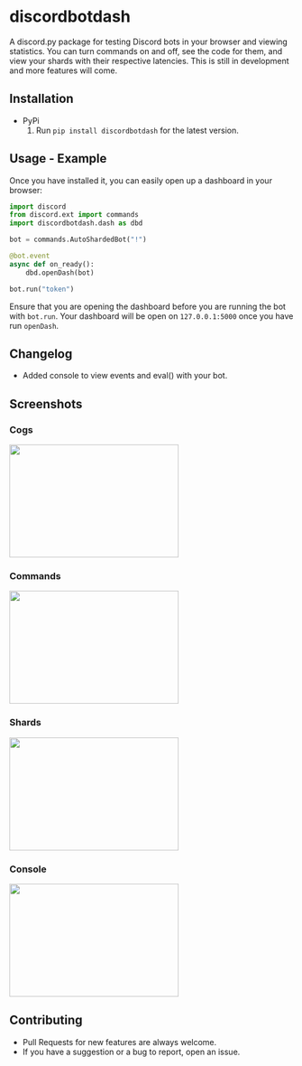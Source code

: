 # discordbotdash
A discord.py package for testing Discord bots in your browser and viewing statistics. You can turn commands on and off, see the code for them, and view your shards with their respective latencies. This is still in development and more features will come.

## Installation
  * PyPi
    1. Run `pip install discordbotdash` for the latest version.

## Usage - Example
Once you have installed it, you can easily open up a dashboard in your browser:
```py
import discord
from discord.ext import commands
import discordbotdash.dash as dbd

bot = commands.AutoShardedBot("!")

@bot.event
async def on_ready():
    dbd.openDash(bot)

bot.run("token")
```
Ensure that you are opening the dashboard before you are running the bot with `bot.run`. Your dashboard will be open on `127.0.0.1:5000` once you have run `openDash`.

## Changelog
  * Added console to view events and eval() with your bot.

## Screenshots
### Cogs
<img src="../assets/assets/cogs.png" width="300" height="200">

### Commands
<img src="../assets/assets/commands.png" width="300" height="200">

### Shards
<img src="../assets/assets/shards.png" width="300" height="200">

### Console
<img src="../assets/assets/console.png" width="300" height="200">

## Contributing
  * Pull Requests for new features are always welcome.
  * If you have a suggestion or a bug to report, open an issue.

